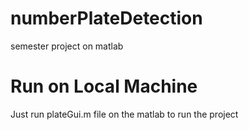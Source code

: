 # numberPlateDetection
semester project on matlab

# Run on Local Machine

Just run plateGui.m file on the matlab to run the project
